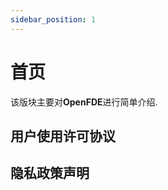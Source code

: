 ```yaml
---
sidebar_position: 1
---
```


# 首页
 
该版块主要对**OpenFDE**进行简单介绍.

## 用户使用许可协议
<!-- 这里介绍用户使用的相关协议 -->

## 隐私政策声明



